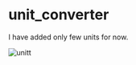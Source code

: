 # unit_converter

I have added only few units for now.

![unitt](https://github.com/user-attachments/assets/50aa0c4e-7fad-438d-a307-2772dd7c1392)
